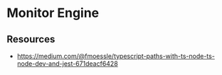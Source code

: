 # Monitor Engine

## Resources

* <https://medium.com/@fmoessle/typescript-paths-with-ts-node-ts-node-dev-and-jest-671deacf6428>
